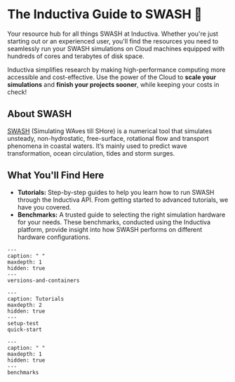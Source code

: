 # The Inductiva Guide to SWASH 🌊
Your resource hub for all things SWASH at Inductiva. Whether you're just starting out or an experienced user, you'll find the resources you need to seamlessly run your SWASH simulations on Cloud machines equipped with hundreds of cores and terabytes of disk space.

Inductiva simplifies research by making high-performance computing more accessible and cost-effective. Use the power of the Cloud to **scale your simulations** and **finish your projects sooner**, while keeping your costs in check!

## About SWASH
[SWASH](https://swash.sourceforge.io) (Simulating WAves till SHore) is a numerical tool that simulates unsteady, non-hydrostatic, free-surface, rotational flow and transport phenomena in coastal waters. 
It’s mainly used to predict wave transformation, ocean circulation, tides and storm surges.

## What You'll Find Here
- **Tutorials:** Step-by-step guides to help you learn how to run SWASH through the Inductiva API. From getting started to advanced tutorials, we have you covered.
- **Benchmarks:** A trusted guide to selecting the right simulation hardware for your needs. These benchmarks, conducted using the Inductiva platform, provide insight into how SWASH performs on different hardware configurations.

```{toctree}
---
caption: " "
maxdepth: 1
hidden: true
---
versions-and-containers
```

```{toctree}
---
caption: Tutorials
maxdepth: 2
hidden: true
---
setup-test
quick-start
```

```{toctree}
---
caption: " "
maxdepth: 1
hidden: true
---
benchmarks
```
